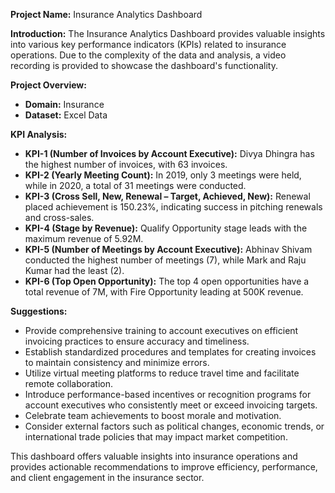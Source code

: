 **Project Name:** Insurance Analytics Dashboard

**Introduction:**
The Insurance Analytics Dashboard provides valuable insights into various key performance indicators (KPIs) related to insurance operations. Due to the complexity of the data and analysis, a video recording is provided to showcase the dashboard's functionality.

**Project Overview:**
- **Domain:** Insurance
- **Dataset:** Excel Data

**KPI Analysis:**
- **KPI-1 (Number of Invoices by Account Executive):** Divya Dhingra has the highest number of invoices, with 63 invoices.
- **KPI-2 (Yearly Meeting Count):** In 2019, only 3 meetings were held, while in 2020, a total of 31 meetings were conducted.
- **KPI-3 (Cross Sell, New, Renewal – Target, Achieved, New):** Renewal placed achievement is 150.23%, indicating success in pitching renewals and cross-sales.
- **KPI-4 (Stage by Revenue):** Qualify Opportunity stage leads with the maximum revenue of 5.92M.
- **KPI-5 (Number of Meetings by Account Executive):** Abhinav Shivam conducted the highest number of meetings (7), while Mark and Raju Kumar had the least (2).
- **KPI-6 (Top Open Opportunity):** The top 4 open opportunities have a total revenue of 7M, with Fire Opportunity leading at 500K revenue.

**Suggestions:**
- Provide comprehensive training to account executives on efficient invoicing practices to ensure accuracy and timeliness.
- Establish standardized procedures and templates for creating invoices to maintain consistency and minimize errors.
- Utilize virtual meeting platforms to reduce travel time and facilitate remote collaboration.
- Introduce performance-based incentives or recognition programs for account executives who consistently meet or exceed invoicing targets.
- Celebrate team achievements to boost morale and motivation.
- Consider external factors such as political changes, economic trends, or international trade policies that may impact market competition.

This dashboard offers valuable insights into insurance operations and provides actionable recommendations to improve efficiency, performance, and client engagement in the insurance sector.
